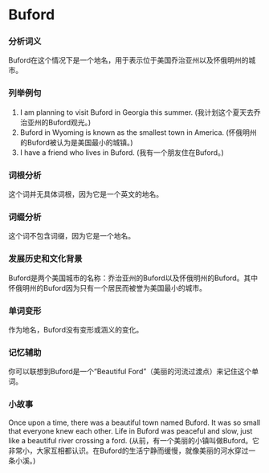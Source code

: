 # Buford

### 分析词义

  

Buford在这个情况下是一个地名，用于表示位于美国乔治亚州以及怀俄明州的城市。

  

### 列举例句

  

1.  I am planning to visit Buford in Georgia this summer. (我计划这个夏天去乔治亚州的Buford观光。)
2.  Buford in Wyoming is known as the smallest town in America. (怀俄明州的Buford被认为是美国最小的城镇。)
3.  I have a friend who lives in Buford. (我有一个朋友住在Buford。)

  

### 词根分析

  

这个词并无具体词根，因为它是一个英文的地名。

  

### 词缀分析

  

这个词不包含词缀，因为它是一个地名。

  

### 发展历史和文化背景

  

Buford是两个美国城市的名称：乔治亚州的Buford以及怀俄明州的Buford。其中怀俄明州的Buford因为只有一个居民而被誉为美国最小的城市。

  

### 单词变形

  

作为地名，Buford没有变形或涵义的变化。

  

### 记忆辅助

  

你可以联想到Buford是一个“Beautiful Ford”（美丽的河流过渡点）来记住这个单词。

  

### 小故事

  

Once upon a time, there was a beautiful town named Buford. It was so small that everyone knew each other. Life in Buford was peaceful and slow, just like a beautiful river crossing a ford. (从前，有一个美丽的小镇叫做Buford。它非常小，大家互相都认识。在Buford的生活宁静而缓慢，就像美丽的河水穿过一条小溪。)
